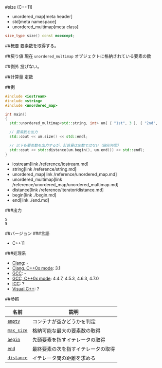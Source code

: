 #size (C++11)
* unordered_map[meta header]
* std[meta namespace]
* unordered_multimap[meta class]

```cpp
size_type size() const noexcept;
```

##概要
要素数を取得する。


##戻り値
現在 `unordered_multimap` オブジェクトに格納されている要素の数


##例外
投げない。


##計算量
定数


##例
```cpp
#include <iostream>
#include <string>
#include <unordered_map>

int main()
{
  std::unordered_multimap<std::string, int> um{ { "1st", 3 }, { "2nd", 1 }, { "3rd", 4 }, { "4th", 5 }, { "5th", 2 }, };

  // 要素数を出力
  std::cout << um.size() << std::endl;

  // 以下も要素数を出力するが、計算量は定数ではない（線形時間）
  std::cout << std::distance(um.begin(), um.end()) << std::endl;
}
```
* iostream[link /reference/iostream.md]
* string[link /reference/string.md]
* unordered_map[link /reference/unordered_map.md]
* unordered_multimap[link /reference/unordered_map/unordered_multimap.md]
* distance[link /reference/iterator/distance.md]
* begin[link ./begin.md]
* end[link ./end.md]

###出力
```
5
5
```

##バージョン
###言語
- C++11

###処理系
- [Clang](/implementation.md#clang): -
- [Clang, C++0x mode](/implementation.md#clang): 3.1
- [GCC](/implementation.md#gcc): -
- [GCC, C++0x mode](/implementation.md#gcc): 4.4.7, 4.5.3, 4.6.3, 4.7.0
- [ICC](/implementation.md#icc): ?
- [Visual C++](/implementation.md#visual_cpp): ?

##参照

| 名前                                          | 説明                               |
|-----------------------------------------------|------------------------------------|
| [`empty`](./empty.md)                         | コンテナが空かどうかを判定         |
| [`max_size`](./max_size.md)                   | 格納可能な最大の要素数の取得       |
| [`begin`](./begin.md)                         | 先頭要素を指すイテレータの取得     |
| [`end`](./end.md)                             | 最終要素の次を指すイテレータの取得 |
| [`distance`](/reference/iterator/distance.md) | イテレータ間の距離を求める         |

